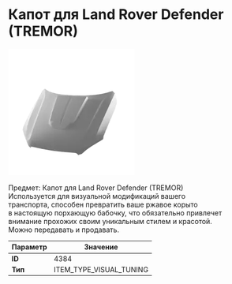 # Капот для Land Rover Defender (TREMOR)

![Item Image](../img/4384.webp?raw=true)

Предмет: Капот для Land Rover Defender (TREMOR)<br>Используется для визуальной модификаций вашего<br>транспорта, способен превратить ваше ржавое корыто<br>в настоящую порхающую бабочку, что обязательно привлечет<br>внимание прохожих своим уникальным стилем и красотой.<br>Можно передавать и продавать.


| Параметр | Значение |
|----------|----------|
| **ID** | 4384 |
| **Тип** | ITEM_TYPE_VISUAL_TUNING |

